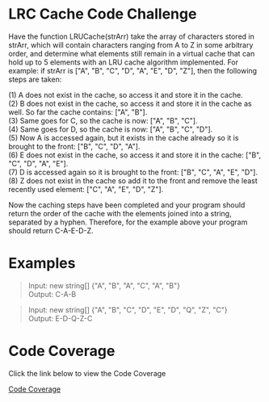 # LRC Cache Code Challenge

Have the function LRUCache(strArr) take the array of characters stored in strArr, which will contain characters ranging from A to Z in some arbitrary order, and determine what elements still remain in a virtual cache that can hold up to 5 elements with an LRU cache algorithm implemented. For example: if strArr is ["A", "B", "C", "D", "A", "E", "D", "Z"], then the following steps are taken:<br/>

(1) A does not exist in the cache, so access it and store it in the cache.<br/>
(2) B does not exist in the cache, so access it and store it in the cache as well. So far the cache contains: ["A", "B"].<br/>
(3) Same goes for C, so the cache is now: ["A", "B", "C"].<br/>
(4) Same goes for D, so the cache is now: ["A", "B", "C", "D"].<br/>
(5) Now A is accessed again, but it exists in the cache already so it is brought to the front: ["B", "C", "D", "A"].<br/>
(6) E does not exist in the cache, so access it and store it in the cache: ["B", "C", "D", "A", "E"].<br/>
(7) D is accessed again so it is brought to the front: ["B", "C", "A", "E", "D"].<br/>
(8) Z does not exist in the cache so add it to the front and remove the least recently used element: ["C", "A", "E", "D", "Z"].<br/>

Now the caching steps have been completed and your program should return the order of the cache with the elements joined into a string, separated by a hyphen. Therefore, for the example above your program should return C-A-E-D-Z.<br/>

# Examples
> Input: new string[] {"A", "B", "A", "C", "A", "B"}<br/>
> Output: C-A-B<br/>

> Input: new string[] {"A", "B", "C", "D", "E", "D", "Q", "Z", "C"}<br/>
> Output: E-D-Q-Z-C<br/>

# Code Coverage
Click the link below to view the Code Coverage

<a href="https://htmlpreview.github.io/?https://github.com/toniolatunji/lru-cache/blob/main/LRUCache/LruCache.Tests/Coverage/index.html" target="_blank">Code Coverage</a>
